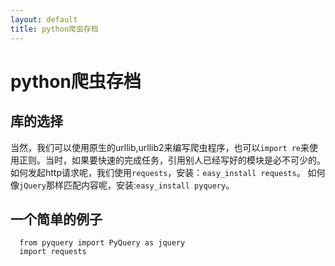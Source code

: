 ```yaml
---
layout: default
title: python爬虫存档
---
```

# python爬虫存档
## 库的选择
  当然，我们可以使用原生的urllib,urllib2来编写爬虫程序，也可以`import re`来使用正则。当时，如果要快速的完成任务，引用别人已经写好的模块是必不可少的。
  如何发起http请求呢，我们使用`requests`，安装：`easy_install requests`。
  如何像`jQuery`那样匹配内容呢，安装:`easy_install pyquery`。
## 一个简单的例子
```
  from pyquery import PyQuery as jquery
  import requests
```
